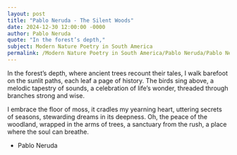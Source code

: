 ```yaml
---
layout: post
title: "Pablo Neruda - The Silent Woods"
date: 2024-12-30 12:00:00 -0000
author: Pablo Neruda
quote: "In the forest’s depth,"
subject: Modern Nature Poetry in South America
permalink: /Modern Nature Poetry in South America/Pablo Neruda/Pablo Neruda - The Silent Woods
---
```


In the forest’s depth,
where ancient trees recount their tales,
I walk barefoot on the sunlit paths,
each leaf a page of history.
The birds sing above,
a melodic tapestry of sounds,
a celebration of life’s wonder,
threaded through branches strong and wise.

I embrace the floor of moss,
it cradles my yearning heart,
uttering secrets of seasons,
stewarding dreams in its deepness.
Oh, the peace of the woodland,
wrapped in the arms of trees,
a sanctuary from the rush,
a place where the soul can breathe.

- Pablo Neruda
